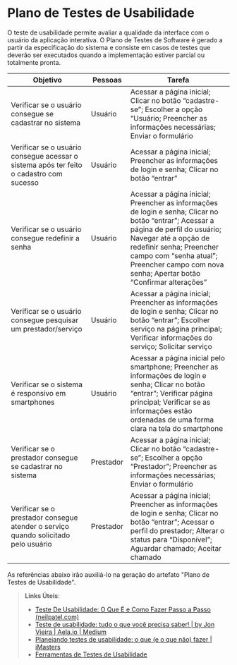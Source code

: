# Plano de Testes de Usabilidade

O teste de usabilidade permite avaliar a qualidade da interface com o usuário da aplicação interativa. O Plano de Testes de Software é gerado a partir da especificação do sistema e consiste em casos de testes que deverão ser executados quando a implementação estiver parcial ou totalmente pronta.

|Objetivo|Pessoas|Tarefa|
|--------|--------------|-------------|
|Verificar se o usuário consegue se cadastrar  no sistema|Usuário|Acessar a página inicial; Clicar no botão “cadastre-se”; Escolher a opção “Usuário; Preencher as informações necessárias; Enviar o formulário|
|Verificar se o usuário consegue acessar o sistema após ter feito o cadastro com sucesso|Usuário|Acessar a página inicial; Preencher as informações de login e senha; Clicar no botão “entrar”|
|Verificar se o usuário consegue redefinir a senha|Usuário|Acessar a página inicial; Preencher as informações de login e senha; Clicar no botão “entrar”; Acessar a página de perfil do usuário; Navegar até a opção de redefinir senha; Preencher campo com “senha atual”; Preencher campo com nova senha; Apertar botão “Confirmar alterações”|
|Verificar se o usuário consegue pesquisar um prestador/serviço|Usuário|Acessar a página inicial; Preencher as informações de login e senha; Clicar no botão “entrar”; Escolher serviço na página principal; Verificar informações do serviço; Solicitar serviço|
|Verificar se o sistema é responsivo em smartphones|Usuário|Acessar a página inicial pelo smartphone; Preencher as informações de login e senha; Clicar no botão “entrar”; Verificar página principal; Verificar se as informações estão ordenadas de uma forma clara na tela do smartphone|
|Verificar se o prestador consegue se cadastrar no sistema|Prestador|Acessar a página inicial; Clicar no botão “cadastre-se”; Escolher a opção “Prestador”; Preencher as informações necessárias; Enviar o formulário|
|Verificar se o prestador consegue atender o serviço quando solicitado pelo usuário|Prestador|Acessar a página inicial; Preencher as informações de login e senha; Clicar no botão “entrar”; Acessar o perfil do prestador; Alterar o status para “Disponível”; Aguardar chamado; Aceitar chamado|



As referências abaixo irão auxiliá-lo na geração do artefato "Plano de Testes de Usabilidade".

> **Links Úteis**:
> - [Teste De Usabilidade: O Que É e Como Fazer Passo a Passo (neilpatel.com)](https://neilpatel.com/br/blog/teste-de-usabilidade/)
> - [Teste de usabilidade: tudo o que você precisa saber! | by Jon Vieira | Aela.io | Medium](https://medium.com/aela/teste-de-usabilidade-o-que-voc%C3%AA-precisa-saber-39a36343d9a6/)
> - [Planejando testes de usabilidade: o que (e o que não) fazer | iMasters](https://imasters.com.br/design-ux/planejando-testes-de-usabilidade-o-que-e-o-que-nao-fazer/)
> - [Ferramentas de Testes de Usabilidade](https://www.usability.gov/how-to-and-tools/resources/templates.html)


